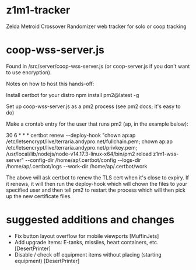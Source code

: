 # z1m1-tracker
 Zelda Metroid Crossover Randomizer web tracker for solo or coop tracking

# coop-wss-server.js

 Found in /src/server/coop-wss-server.js (or coop-server.js if you don't want to use encryption).

 Notes on how to host this hands-off:

 Install certbot for your distro
 npm install pm2@latest -g
 
 Set up coop-wss-server.js as a pm2 process (see pm2 docs; it's easy to do)

 Make a crontab entry for the user that runs pm2 (ap, in the example below):

 30 6 * * * certbot renew --deploy-hook "chown ap:ap /etc/letsencrypt/live/terraria.andypro.net/fullchain.pem; chown ap:ap /etc/letsencrypt/live/terraria.andypro.net/privkey.pem; /usr/local/lib/nodejs/node-v14.17.3-linux-x64/bin/pm2 reload z1m1-wss-server" --config-dir /home/ap/.certbot/config --logs-dir /home/ap/.certbot/logs --work-dir /home/ap/.certbot/work

 The above will ask certbot to renew the TLS cert when it's close to expiry.  If it renews, it will then run the deploy-hook which will chown the files to your specified user and then tell pm2 to restart the process which will then pick up the new certificate files.

 # suggested additions and changes

 - Fix button layout overflow for mobile viewports [MuffinJets]
 - Add upgrade items: E-tanks, missiles, heart containers, etc. [DesertPrinter]
 - Disable / check off equipment items without placing (starting equipment) [DesertPrinter]
 